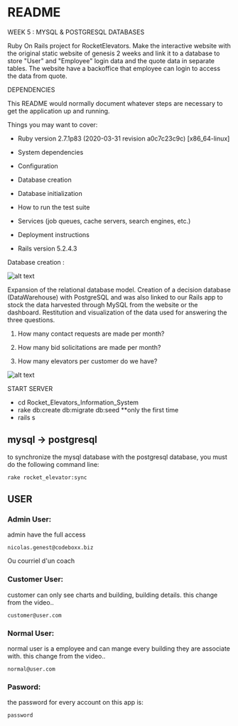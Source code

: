 # README

WEEK 5 : MYSQL & POSTGRESQL DATABASES

Ruby On Rails project for RocketElevators.
Make the interactive website with the original static website of genesis 2 weeks and link it to a database to store "User" and "Employee" login data and the quote data in separate tables.
The website have a backoffice that employee can login to access the data from quote.

DEPENDENCIES 

This README would normally document whatever steps are necessary to get the
application up and running.

Things you may want to cover:

* Ruby version 2.7.1p83 (2020-03-31 revision a0c7c23c9c) [x86_64-linux]

* System dependencies

* Configuration

* Database creation

* Database initialization

* How to run the test suite

* Services (job queues, cache servers, search engines, etc.)

* Deployment instructions

* Rails version 5.2.4.3

Database creation :

![alt text](https://github.com/alex07L/Rocket_Elevators_Information_System/blob/Ange/mysql.PNG)


Expansion of the relational database model. Creation of a decision database (DataWarehouse) with PostgreSQL and was also linked to our Rails app to stock the data harvested through MySQL from the website or the dashboard.
Restitution and visualization of the data used for answering the three questions.

1. How many contact requests are made per month?

2. How many bid solicitations are made per month?

3. How many elevators per customer do we have?


![alt text](https://github.com/alex07L/Rocket_Elevators_Information_System/blob/Ange/postgresql.PNG)

START SERVER

* cd Rocket_Elevators_Information_System
* rake db:create db:migrate db:seed **only the first time
* rails s

## mysql -> postgresql
to synchronize the mysql database with the postgresql database, you must do the following command line:
```
rake rocket_elevator:sync
```
## USER
### Admin User:
admin have the full access
  ```
  nicolas.genest@codeboxx.biz 
  ```
  Ou courriel d'un coach
### Customer User:
customer can only see charts and building, building details.
this change from the video..
  ```
  customer@user.com
  ```
### Normal User:
normal user is a employee and can mange every building they are associate with.
this change from the video..
```
normal@user.com
```
### Pasword:
the password for every account on this app is:
```
password
```
